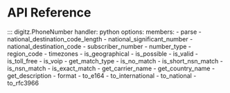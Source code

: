 # API Reference

::: digitz.PhoneNumber
    handler: python
    options:
        members:
        - parse
        - national_destination_code_length
        - national_significant_number
		- national_destination_code
		- subscriber_number
		- number_type
		- region_code
		- timezones
		- is_geographical
		- is_possible
		- is_valid
		- is_toll_free
		- is_voip
		- get_match_type
		- is_no_match
		- is_short_nsn_match
		- is_nsn_match
		- is_exact_match
		- get_carrier_name
		- get_country_name
		- get_description
		- format
		- to_e164
		- to_international
		- to_national
		- to_rfc3966